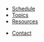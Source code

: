 * [Schedule](schedule.md)
* [Topics](topics.md)
* [Resources](resources.md)
<!-- * [UX Techniques Guide](ux-techniques-guide.md) -->
* [Contact](contact.md)
